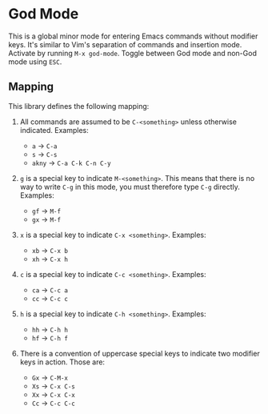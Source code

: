 # God Mode

This is a global minor mode for entering Emacs commands without
modifier keys. It's similar to Vim's separation of commands and
insertion mode. Activate by running `M-x god-mode`. Toggle between God
mode and non-God mode using `ESC`.

## Mapping

This library defines the following mapping:

1. All commands are assumed to be `C-<something>` unless otherwise
   indicated. Examples:

   * `a`    → `C-a`
   * `s`    → `C-s`
   * `akny` → `C-a C-k C-n C-y`

2. `g` is a special key to indicate `M-<something>`. This means that
   there is no way to write `C-g` in this mode, you must therefore
   type `C-g` directly. Examples:

   * `gf` → `M-f`
   * `gx` → `M-f`

3. `x` is a special key to indicate `C-x <something>`. Examples:

   * `xb` → `C-x b`
   * `xh` → `C-x h`

4. `c` is a special key to indicate `C-c <something>`. Examples:

   * `ca` → `C-c a`
   * `cc` → `C-c c`

5. `h` is a special key to indicate `C-h <something>`. Examples:

   * `hh` → `C-h h`
   * `hf` → `C-h f`

6. There is a convention of uppercase special keys to indicate
   two modifier keys in action. Those are:

   * `Gx` → `C-M-x`
   * `Xs` → `C-x C-s`
   * `Xx` → `C-x C-x`
   * `Cc` → `C-c C-c`
